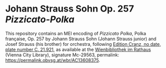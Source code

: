 # Johann Strauss Sohn Op. 257 *Pizzicato-Polka*

This repository contains an MEI encoding of *Pizzicato Polka*, Polka française, Op. 257 by Johann Strauss Sohn (Johann Strauss junior) and Josef Strauss (his brother) for orchestra, following [Edition Cranz, no date, plate number C. 21.921](https://permalink.obvsg.at/wbr/AC13608375), as available at the [Wienbibliothek im Rathaus](https://www.wienbibliothek.at) (Vienna City Library), signature Mc-29563, permalink: <https://permalink.obvsg.at/wbr/AC13608375>.
